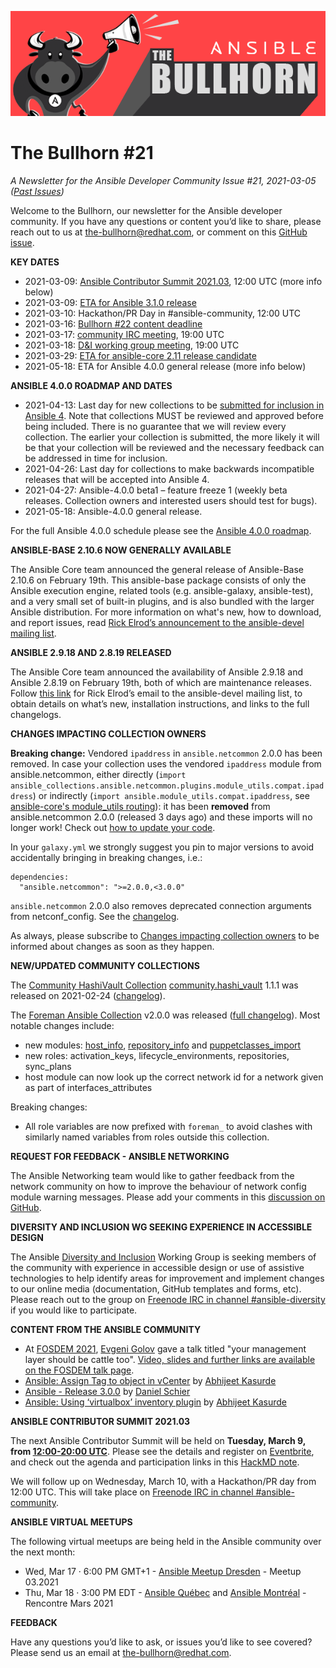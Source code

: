 ![](../assets/img/bullhorn-banner-mango.png)

# The Bullhorn #21

*A Newsletter for the Ansible Developer Community*
*Issue #21, 2021-03-05 ([Past Issues](https://us19.campaign-archive.com/home/?u=56d874e027110e35dea0e03c1&id=d6635f5420))*

Welcome to the Bullhorn, our newsletter for the Ansible developer community. If you have any questions or content you’d like to share, please reach out to us at the-bullhorn@redhat.com, or comment on this [GitHub issue](https://github.com/ansible/community/issues/546).

**KEY DATES**

* 2021-03-09: [Ansible Contributor Summit 2021.03](https://www.eventbrite.com/e/ansible-contributor-summit-202103-registration-141735886853?aff=bullhorn), 12:00 UTC (more info below)
* 2021-03-09: [ETA for Ansible 3.1.0 release](https://docs.ansible.com/ansible/devel/roadmap/COLLECTIONS_3_0.html)
* 2021-03-10: Hackathon/PR Day in #ansible-community, 12:00 UTC
* 2021-03-16: [Bullhorn #22 content deadline](https://github.com/ansible/community/issues/546)
* 2021-03-17: [community IRC meeting](https://github.com/ansible/community/issues/539), 19:00 UTC
* 2021-03-18: [D&I working group meeting](https://github.com/ansible/community/issues/577), 19:00 UTC
* 2021-03-29: [ETA for ansible-core 2.11 release candidate](https://github.com/ansible/ansible/blob/devel/docs/docsite/rst/roadmap/ROADMAP_2_11.rst)
* 2021-05-18: ETA for Ansible 4.0.0 general release (more info below)

**ANSIBLE 4.0.0 ROADMAP AND DATES**

* 2021-04-13: Last day for new collections to be [submitted for inclusion in Ansible 4](https://github.com/ansible-collections/ansible-inclusion/discussions/). Note that collections MUST be reviewed and approved before being included. There is no guarantee that we will review every collection. The earlier your collection is submitted, the more likely it will be that your collection will be reviewed and the necessary feedback can be addressed in time for inclusion.
* 2021-04-26: Last day for collections to make backwards incompatible releases that will be accepted into Ansible 4.
* 2021-04-27: Ansible-4.0.0 beta1 – feature freeze 1 (weekly beta releases. Collection owners and interested users should test for bugs).
* 2021-05-18: Ansible-4.0.0 general release.

For the full Ansible 4.0.0 schedule please see the [Ansible 4.0.0 roadmap](https://docs.ansible.com/ansible/devel/roadmap/COLLECTIONS_4.html).

**ANSIBLE-BASE 2.10.6 NOW GENERALLY AVAILABLE**

The Ansible Core team announced the general release of Ansible-Base 2.10.6 on February 19th. This ansible-base package consists of only the Ansible execution engine, related tools (e.g. ansible-galaxy, ansible-test), and a very small set of built-in plugins, and is also bundled with the larger Ansible distribution. For more information on what's new, how to download, and report issues, read [Rick Elrod’s announcement to the ansible-devel mailing list](https://groups.google.com/g/ansible-devel/c/QzKCxTIWbYQ).

**ANSIBLE 2.9.18 AND 2.8.19 RELEASED**

The Ansible Core team announced the availability of Ansible 2.9.18 and Ansible 2.8.19 on February 19th, both of which are maintenance releases. Follow [this link](https://groups.google.com/g/ansible-devel/c/BjUj4PB8C_s) for Rick Elrod’s email to the ansible-devel mailing list, to obtain details on what’s new, installation instructions, and links to the full changelogs.

**CHANGES IMPACTING COLLECTION OWNERS**

**Breaking change:** Vendored `ipaddress` in `ansible.netcommon` 2.0.0 has been removed. In case your collection uses the vendored `ipaddress` module from ansible.netcommon, either directly (`import ansible_collections.ansible.netcommon.plugins.module_utils.compat.ipaddress`) or indirectly (`import ansible.module_utils.compat.ipaddress`, see [ansible-core's module_utils routing](https://github.com/ansible/ansible/blob/78d3810fdf7c579be5d9be8412844ae79d3f313b/lib/ansible/config/ansible_builtin_runtime.yml#L7618-L7619)): it has been **removed** from ansible.netcommon 2.0.0 (released 3 days ago) and these imports will no longer work! Check out [how to update your code](https://github.com/ansible-collections/overview/issues/45#issuecomment-791194436).

In your `galaxy.yml` we strongly suggest you pin to major versions to avoid accidentally bringing in breaking changes, i.e.:
```yaml=
dependencies:
  "ansible.netcommon": ">=2.0.0,<3.0.0"
```

`ansible.netcommon` 2.0.0 also removes deprecated connection arguments from netconf_config. See the [changelog](https://github.com/ansible-collections/ansible.netcommon/blob/main/changelogs/CHANGELOG.rst#v2-0-0).

As always, please subscribe to [Changes impacting collection owners](https://github.com/ansible-collections/overview/issues/45) to be informed about changes as soon as they happen.

**NEW/UPDATED COMMUNITY COLLECTIONS**

The [Community HashiVault Collection](https://galaxy.ansible.com/community/hashi_vault) [community.hashi_vault](https://github.com/ansible-collections/community.hashi_vault) 1.1.1 was released on 2021-02-24 ([changelog](https://github.com/ansible-collections/community.hashi_vault/blob/main/CHANGELOG.rst#v1-1-1)).

The [Foreman Ansible Collection](https://galaxy.ansible.com/theforeman/foreman) v2.0.0 was released ([full changelog](https://theforeman.github.io/foreman-ansible-modules/v2.0.0/CHANGELOG.html#v2-0-0)). Most notable changes include:
- new modules: [host_info](https://theforeman.github.io/foreman-ansible-modules/v2.0.0/plugins/host_info_module.html#ansible-collections-theforeman-foreman-host-info-module), [repository_info](https://theforeman.github.io/foreman-ansible-modules/v2.0.0/plugins/repository_info_module.html#ansible-collections-theforeman-foreman-repository-info-module) and [puppetclasses_import](https://theforeman.github.io/foreman-ansible-modules/v2.0.0/plugins/puppetclasses_import_module.html#ansible-collections-theforeman-foreman-puppetclasses-import-module)
- new roles: activation_keys, lifecycle_environments, repositories, sync_plans
- host module can now look up the correct network id for a network given as part of interfaces_attributes

Breaking changes:
- All role variables are now prefixed with `foreman_` to avoid clashes with similarly named variables from roles outside this collection.

**REQUEST FOR FEEDBACK - ANSIBLE NETWORKING**

The Ansible Networking team would like to gather feedback from the network community on how to improve the behaviour of network config module warning messages. Please add your comments in this [discussion on GitHub](https://github.com/ansible/network/discussions/48).

**DIVERSITY AND INCLUSION WG SEEKING EXPERIENCE IN ACCESSIBLE DESIGN**

The Ansible [Diversity and Inclusion](https://github.com/ansible/community/wiki/Diversity) Working Group is seeking members of the community with experience in accessible design or use of assistive technologies to help identify areas for improvement and implement changes to our online media (documentation, GitHub templates and forms, etc). Please reach out to the group on [Freenode IRC in channel #ansible-diversity](https://webchat.freenode.net/#ansible-diversity) if you would like to participate.

**CONTENT FROM THE ANSIBLE COMMUNITY**

* At [FOSDEM 2021](https://fosdem.org/2021/), [Evgeni Golov](https://twitter.com/zhenech) gave a talk titled "your management layer should be cattle too". [Video, slides and further links are available on the FOSDEM talk page](https://fosdem.org/2021/schedule/event/yourmanagementlayershouldbecattletoo/).
* [Ansible: Assign Tag to object in vCenter](https://medium.com/@AbhijeetKasurde/ansible-assign-tag-to-object-in-vcenter-b23382371cf8) by [Abhijeet Kasurde](https://github.com/Akasurde)
* [Ansible - Release 3.0.0](https://blog.while-true-do.io/ansible-release-3-0-0/) by [Daniel Schier](https://github.com/daniel-wtd)
* [Ansible: Using ‘virtualbox’ inventory plugin](https://medium.com/@AbhijeetKasurde/ansible-using-virtualbox-inventory-plugin-222cc0becfc6) by [Abhijeet Kasurde](https://github.com/Akasurde)

**ANSIBLE CONTRIBUTOR SUMMIT 2021.03**

The next Ansible Contributor Summit will be held on **Tuesday, March 9, from [12:00-20:00 UTC](https://www.timeanddate.com/worldclock/fixedtime.html?msg=Ansible+Contributor+Summit+2021.03&iso=20210309T12)**. Please see the details and register on [Eventbrite](https://www.eventbrite.com/e/ansible-contributor-summit-202103-registration-141735886853?aff=bullhorn), and check out the agenda and participation links in this [HackMD note](https://hackmd.io/@ansible-community/contrib-summit-202103).

We will follow up on Wednesday, March 10, with a Hackathon/PR day from 12:00 UTC. This will take place on [Freenode IRC in channel #ansible-community](https://webchat.freenode.net/#ansible-community).

**ANSIBLE VIRTUAL MEETUPS**

The following virtual meetups are being held in the Ansible community over the next month:

* Wed, Mar 17 · 6:00 PM GMT+1 - [Ansible Meetup Dresden](https://www.meetup.com/Ansible-Meetup-Dresden/events/276690420/) - Meetup 03.2021
* Thu, Mar 18 · 3:00 PM EDT - [Ansible Québec](https://www.meetup.com/Ansible-Quebec/events/276567692/) and [Ansible Montréal](https://www.meetup.com/Ansible-Montreal/events/276525794/) - Rencontre Mars 2021

**FEEDBACK**

Have any questions you’d like to ask, or issues you’d like to see covered? Please send us an email at the-bullhorn@redhat.com.

